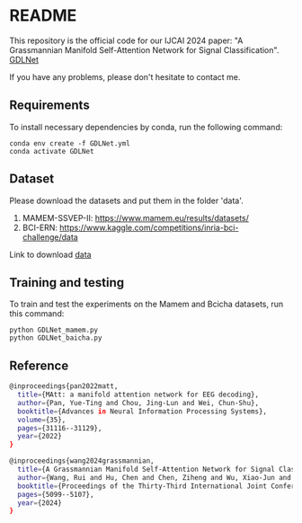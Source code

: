 # README
This repository is the official code for our IJCAI 2024 paper: "A Grassmannian Manifold Self-Attention Network for Signal Classification". [GDLNet](https://www.ijcai.org/proceedings/2024/0564.pdf)

If you have any problems, please don't hesitate to contact me.

## Requirements

To install necessary dependencies by conda, run the following command:
```setup
conda env create -f GDLNet.yml
conda activate GDLNet
```

## Dataset
Please download the datasets and put them in the folder 'data'.

1. MAMEM-SSVEP-II:
   https://www.mamem.eu/results/datasets/
2. BCI-ERN:
    https://www.kaggle.com/competitions/inria-bci-challenge/data

Link to download [data](https://drive.google.com/file/d/1RxN2PWOkYJw-NzyM0vaxdLkina2q-_Rj/view?usp=sharing)

## Training and testing

To train and test the experiments on the Mamem and Bcicha datasets, run this command:

```train and test
python GDLNet_mamem.py
python GDLNet_baicha.py
```

## Reference
```bash
@inproceedings{pan2022matt,
  title={MAtt: a manifold attention network for EEG decoding},
  author={Pan, Yue-Ting and Chou, Jing-Lun and Wei, Chun-Shu},
  booktitle={Advances in Neural Information Processing Systems},
  volume={35},
  pages={31116--31129},
  year={2022}
}
```

```bash
@inproceedings{wang2024grassmannian,
  title={A Grassmannian Manifold Self-Attention Network for Signal Classification},
  author={Wang, Rui and Hu, Chen and Chen, Ziheng and Wu, Xiao-Jun and Song, Xiaoning},
  booktitle={Proceedings of the Thirty-Third International Joint Conference on Artificial Intelligence},
  pages={5099--5107},
  year={2024}
}

```

